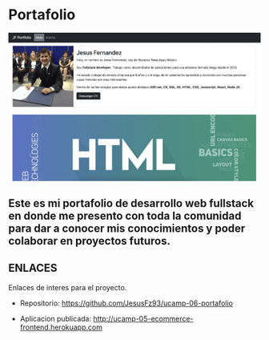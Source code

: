 # Portafolio

![Banner](/src/assets/Banner.png)

## Este es mi portafolio de desarrollo web fullstack en donde me presento con toda la comunidad para dar a conocer mis conocimientos y poder colaborar en proyectos futuros.

## ENLACES

Enlaces de interes para el proyecto.

- Repositorio: https://github.com/JesusFz93/ucamp-06-portafolio

- Aplicacion publicada: http://ucamp-05-ecommerce-frontend.herokuapp.com
